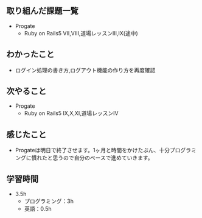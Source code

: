 ## 取り組んだ課題一覧
- Progate
  - Ruby on Rails5 Ⅶ,Ⅷ,道場レッスンⅢ,Ⅸ(途中)
## わかったこと
- ログイン処理の書き方,ログアウト機能の作り方を再度確認
## 次やること
- Progate
  - Ruby on Rails5 Ⅸ,Ⅹ,Ⅺ,道場レッスンⅣ
## 感じたこと
- Progateは明日で終了させます。1ヶ月と時間をかけたぶん、十分プログラミングに慣れたと思うので自分のペースで進めていきます。
## 学習時間
- 3.5h
  - プログラミング：3h
  - 英語：0.5h